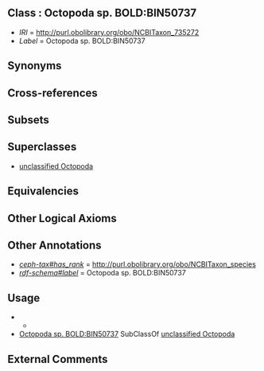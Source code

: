 
## Class : Octopoda sp. BOLD:BIN50737

 * *IRI* = http://purl.obolibrary.org/obo/NCBITaxon_735272
 * *Label* = Octopoda sp. BOLD:BIN50737

## Synonyms


## Cross-references


## Subsets


## Superclasses

 * [unclassified Octopoda](../../NCBITaxon/50/NCBITaxon_720550.md)

## Equivalencies


## Other Logical Axioms


## Other Annotations

 * *[ceph-tax#has_rank](../../ceph-tax#has/nk/ceph-tax#has_rank.md)* = http://purl.obolibrary.org/obo/NCBITaxon_species
 * *[rdf-schema#label](../../el/rdf-schema#label.md)* = Octopoda sp. BOLD:BIN50737

## Usage

 * -
 * [Octopoda sp. BOLD:BIN50737](../../NCBITaxon/72/NCBITaxon_735272.md) SubClassOf [unclassified Octopoda](../../NCBITaxon/50/NCBITaxon_720550.md)

## External Comments

